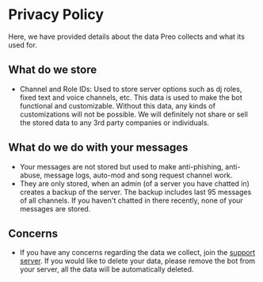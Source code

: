 # Privacy Policy
Here, we have provided details about the data Preo collects and what its used for.

## What do we store
- Channel and Role IDs: Used to store server options such as dj roles, fixed text and voice channels, etc. This data is used to make the bot functional and customizable. Without this data, any kinds of customizations will not be possible. We will definitely not share or sell the stored data to any 3rd party companies or individuals.

## What do we do with your messages
- Your messages are not stored but used to make anti-phishing, anti-abuse, message logs, auto-mod and song request channel work.
- They are only stored, when an admin (of a server you have chatted in) creates a backup of the server. The backup includes last 95 messages of all channels. If you haven't chatted in there recently, none of your messages are stored.

## Concerns
- If you have any concerns regarding the data we collect, join the [support server](https://discord.gg/vFRrT48RKs). If you would like to delete your data, please remove the bot from your server, all the data will be automatically deleted.
